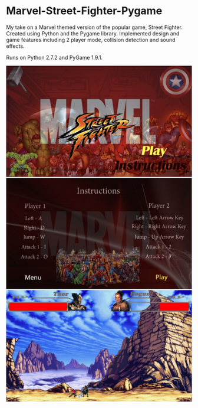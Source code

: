 # Marvel-Street-Fighter-Pygame

My take on a Marvel themed version of the popular game, Street Fighter. Created using Python and the Pygame library. Implemented design and game features including 2 player mode, collision detection and sound effects.

Runs on Python 2.7.2 and PyGame 1.9.1.

![Screenshot](preview/street-fighter-menu.png)
![Screenshot](preview/street-fighter-controls.png)
![Screenshot](preview/street-fighter-gameplay.png)
